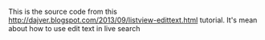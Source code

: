 This is the source code from this http://dajver.blogspot.com/2013/09/listview-edittext.html tutorial. It's mean about how to use edit text in live search
